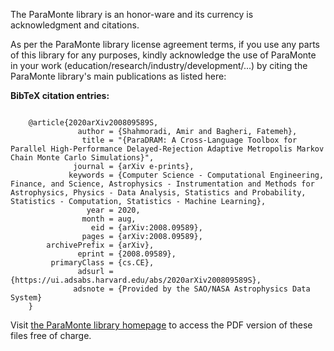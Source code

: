 The ParaMonte library is an honor-ware and its currency is acknowledgment and citations.  
  
As per the ParaMonte library license agreement terms, if you use any parts of 
this library for any purposes, kindly acknowledge the use of ParaMonte in your 
work (education/research/industry/development/...) by citing the ParaMonte 
library's main publications as listed here:  
  
  
**BibTeX citation entries:**  
  
```text  

    @article{2020arXiv200809589S,
               author = {Shahmoradi, Amir and Bagheri, Fatemeh},
                title = "{ParaDRAM: A Cross-Language Toolbox for Parallel High-Performance Delayed-Rejection Adaptive Metropolis Markov Chain Monte Carlo Simulations}",
              journal = {arXiv e-prints},
             keywords = {Computer Science - Computational Engineering, Finance, and Science, Astrophysics - Instrumentation and Methods for Astrophysics, Physics - Data Analysis, Statistics and Probability, Statistics - Computation, Statistics - Machine Learning},
                 year = 2020,
                month = aug,
                  eid = {arXiv:2008.09589},
                pages = {arXiv:2008.09589},
        archivePrefix = {arXiv},
               eprint = {2008.09589},
         primaryClass = {cs.CE},
               adsurl = {https://ui.adsabs.harvard.edu/abs/2020arXiv200809589S},
              adsnote = {Provided by the SAO/NASA Astrophysics Data System}
    }

```    
  
Visit [the ParaMonte library homepage](https://www.cdslab.org/paramonte/notes/overview/preface/#how-to-acknowledge-the-use-of-the-paramonte-library-in-your-work) to access the PDF version of these files free of charge.  
